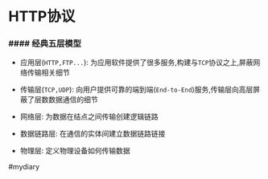 # HTTP协议
### #### 经典五层模型

* 应用层(`HTTP,FTP...`): 为应用软件提供了很多服务,构建与`TCP`协议之上,屏蔽网络传输相关细节

* 传输层(`TCP,UDP`): 向用户提供可靠的端到端(`End-to-End`)服务,传输层向高层屏蔽了层数数据通信的细节

* 网络层: 为数据在结点之间传输创建逻辑链路

* 数据链路层: 在通信的实体间建立数据链路链接

* 物理层: 定义物理设备如何传输数据

#mydiary